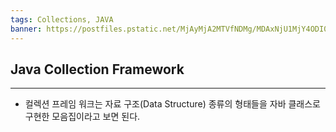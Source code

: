 ```yaml
---
tags: Collections, JAVA
banner: https://postfiles.pstatic.net/MjAyMjA2MTVfNDMg/MDAxNjU1MjY4ODI0ODg4.NHE-xl_VwI7GlDOdyGBGfPvgi4b3WofJq5fadADx4EUg.4_CGNiylDpdj06pW02VZe7ALbaW7SbpeJsYUAkGWk2kg.JPEG.qqqq527/e95d28632bbb9080270be77a47cc12cc.jpg?type=w773
---
```

## Java Collection Framework

---
- 컬렉션 프레임 워크는 자료 구조(Data Structure) 종류의 형태들을 자바 클래스로 구현한 모음집이라고 보면 된다. 